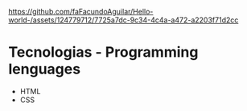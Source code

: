 https://github.com/faFacundoAguilar/Hello-world-/assets/124779712/7725a7dc-9c34-4c4a-a472-a2203f71d2cc
# Tecnologias - Programming lenguages
 - HTML
 - CSS
